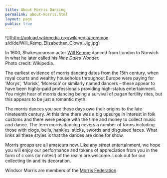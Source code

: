 ```yaml
---
title: About Morris Dancing
permalink: about-morris.html
layout: page
public: true
---
```


![](http://upload.wikimedia.org/wikipedia/common
s/d/de/Will_Kemp_Elizabethan_Clown_Jig.jpg)

In 1600, Shakespearean actor [Will Kempe](http://en.wikipedia.org/wiki/William_Kempe) danced from London to Norwich in what he later called his _Nine Daies Wonder._  
Photo credit: Wikipedia.

The earliest evidence of morris dancing dates from the 15th century, when royal courts and wealthy households throughout Europe were paying for ‘Morys’, ‘Morisk’, ‘Moresca’ or similarly named dancers – these appear to have been highly-paid professionals providing high-status entertainment. You might hear of morris dancing being a survival of pagan fertility rites, but this appears to be just a romantic myth.

The morris dances you see these days owe their origins to the late nineteenth century. At this time there was a big upsurge in interest in folk customs and there were people with the time and money to collect music and dance. The term morris dancing covers a number of forms including those with clogs, bells, hankies, sticks, swords and disguised faces. What links all these styles is that the dances are done for show.

Morris groups are all amateurs now. Like any street entertainment, we hope you will enjoy our performance and tokens of appreciation from you in the form of c oins (or notes!) of the realm are welcome. Look out for our collecting tin and its decoration.

Windsor Morris are members of the [Morris Federation](http://www.morrisfed.org.uk).

